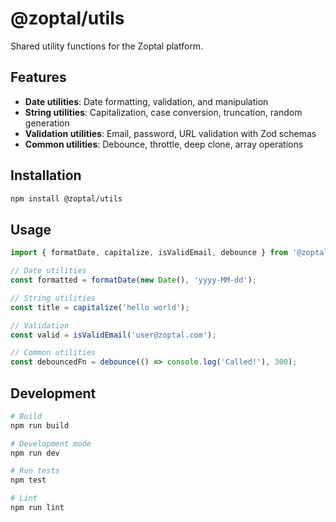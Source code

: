 # @zoptal/utils

Shared utility functions for the Zoptal platform.

## Features

- **Date utilities**: Date formatting, validation, and manipulation
- **String utilities**: Capitalization, case conversion, truncation, random generation
- **Validation utilities**: Email, password, URL validation with Zod schemas
- **Common utilities**: Debounce, throttle, deep clone, array operations

## Installation

```bash
npm install @zoptal/utils
```

## Usage

```typescript
import { formatDate, capitalize, isValidEmail, debounce } from '@zoptal/utils';

// Date utilities
const formatted = formatDate(new Date(), 'yyyy-MM-dd');

// String utilities
const title = capitalize('hello world');

// Validation
const valid = isValidEmail('user@zoptal.com');

// Common utilities
const debouncedFn = debounce(() => console.log('Called!'), 300);
```

## Development

```bash
# Build
npm run build

# Development mode
npm run dev

# Run tests
npm test

# Lint
npm run lint
```